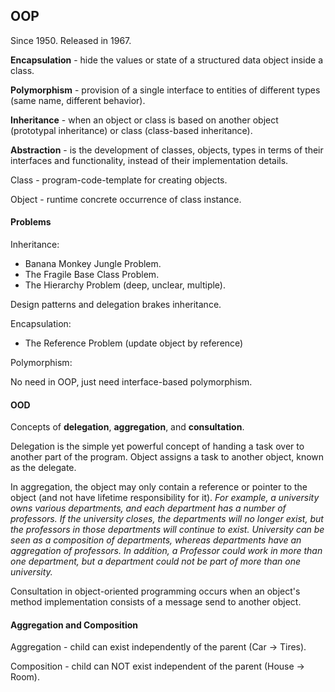 OOP
-

Since 1950. Released in 1967.

**Encapsulation** - hide the values or state of a structured data object inside a class.

**Polymorphism** - provision of a single interface to entities of different types
(same name, different behavior).

**Inheritance** - when an object or class is based on another object (prototypal inheritance)
or class (class-based inheritance).

**Abstraction** - is the development of classes, objects, types
in terms of their interfaces and functionality, instead of their implementation details.

Class - program-code-template for creating objects.

Object - runtime concrete occurrence of class instance.

#### Problems

Inheritance:

* Banana Monkey Jungle Problem.
* The Fragile Base Class Problem.
* The Hierarchy Problem (deep, unclear, multiple).

Design patterns and delegation brakes inheritance.

Encapsulation:

* The Reference Problem (update object by reference)

Polymorphism:

No need in OOP, just need interface-based polymorphism.

#### OOD

Concepts of **delegation**, **aggregation**, and **consultation**.

Delegation is the simple yet powerful concept of handing a task over to another part of the program.
Object assigns a task to another object, known as the delegate.

In aggregation, the object may only contain a reference or pointer to the object
(and not have lifetime responsibility for it).
<i>
For example, a university owns various departments, and each department has a number of professors.
If the university closes, the departments will no longer exist,
but the professors in those departments will continue to exist.
University can be seen as a composition of departments,
whereas departments have an aggregation of professors.
In addition, a Professor could work in more than one department,
but a department could not be part of more than one university.
</i>

Consultation in object-oriented programming occurs when an object's method implementation consists
of a message send to another object.

#### Aggregation and Composition

Aggregation - child can exist independently of the parent (Car -> Tires).

Composition - child can NOT exist independent of the parent (House -> Room).
